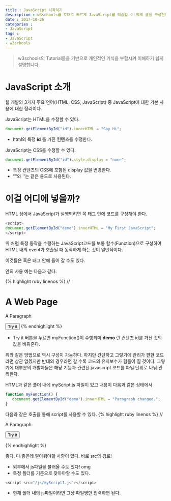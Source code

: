 ```yaml
---
title : JavaScript 시작하기
description : w3schools를 토대로 빠르게 JavaScript를 학습할 수 있게 글을 구성한다.
date : 2017-10-26
categories :
- JavaScript
tags :
- JavaScript
- w3schools
---
```


> w3schools의 Tutorial들을 기반으로 개인적인 기식을 부합시켜 이해하기 쉽게 설명합니다.

# JavaScript 소개
웹 개발의 3가지 주요 언어(HTML, CSS, JavaScript) 중 JavaScript에 대한 기본 사용에 대한 정리이다.

JavaScript는 HTML을 수정할 수 있다.
```JavaScript
document.getElementById("id").innerHTML = "Say Hi";
```
- html의 특정 **id** 를 가진 컨텐츠를 수정한다.

JavaScript는 CSS를 수정할 수 있다.
```JavaScript
document.getElementById("id").style.display = "none";
```
- 특정 컨텐츠의 CSS에 포함된 display 값을 변경한다.
- ""와 ''는 같은 용도로 사용된다.

# 이걸 어디에 넣을까?
HTML 상에서 JavaScript가 실행되려면 꼭 <script></script> 태그 안에 코드를 구성해야 한다.
```JavaScript
<script>
document.getElementById("demo").innerHTML = "My First JavaScript";
</script>
```

위 처럼 특정 동작을 수행하는 JavaScript코드를 보통 함수(Function)으로 구성하여 HTML 내의 event가 호출될 때 동작하게 하는 것이 일반적이다.

이것들은 <head> 혹은 <body> 태그 안에 들어 갈 수도 있다.

<head> 안의 사용 예는 다음과 같다.

{% highlight ruby linenos %}
//<!DOCTYPE html>
<html>
<head>
<script>
function myFunction() {
    document.getElementById("demo").innerHTML = "Paragraph changed.";
}
</script>
</head>

<body>

<h1>A Web Page</h1>
<p id="demo">A Paragraph</p>
<button type="button" onclick="myFunction()">Try it</button>

</body>
</html>
{% endhighlight %}

- Try it 버튼을 누르면 myFunction()이 수행되며 **demo** 란 컨텐츠 id를 가진 것의 값을 바꿔준다.

위와 같은 방법으로 <body> 역시 구성이 가능하다.
하지만 간단하고 그렇기에 관리가 편한 코드라면 상관 없겠지만 반대의 경우라면 갈 수록 코드의 유지보수가 힘들어 질 것이다.
그렇기에 대부분의 개발자들은 해당 기능과 관련된 javascript 코드를 파일 단위로 나눠 관리한다.

HTML과 같은 폴더 내에 myScript.js 파일이 있고 내용이 다음과 같은 상태에서
```JavaScript
function myFunction() {
   document.getElementById("demo").innerHTML = "Paragraph changed.";
}
```

다음과 같은 호출을 통해 script를 사용할 수 있다.
{% highlight ruby linenos %}
//<!DOCTYPE html>
<html>
<body>
<p id="demo">A Paragraph.</p>

<button type="button" onclick="myFunction()">Try it</button>

<script src="myScript.js"></script>

</body>
</html>
{% endhighlight %}

좋다, 다 좋은데 알아둬야할 사항이 있다. 바로 src의 경로!
- 외부에서 js파일을 불러올 수도 있다! omg
- 특정 폴더를 기준으로 찾아야할 수도 있다.
```JavaScript
<script src="/js/myScript1.js"></script>
```
- 현재 폴더 내의 js파일이라면 그냥 파일명만 입력하면 된다.
